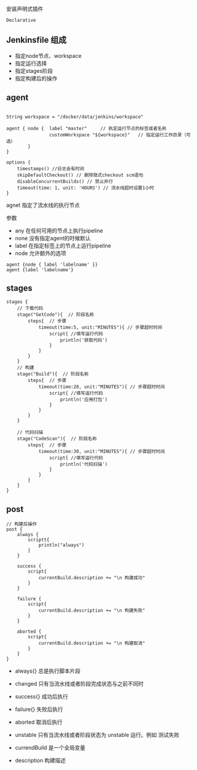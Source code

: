 

安装声明式插件

```
Declarative
```



## Jenkinsfile 组成

* 指定node节点、workspace
* 指定运行选择
* 指定stages阶段
* 指定构建后的操作

## agent

```

String workspace = "/docker/data/jenkins/workspace"

agent { node {	label "master"     // 执定运行节点的标签或者名称
				customWorkspace "${workspace}"   // 指定运行工作目录（可选）
		}
}

options {
	timestamps() //日志会有时间
	skipDefaultCheckout() // 删除隐式checkout scm语句
	disableConcurrentBuilds() // 禁止并行
	timeout(time: 1, unit: 'HOURS') // 流水线超时设置1小时
}
```

agnet 指定了流水线的执行节点

参数

* any 在任何可用的节点上执行pipeline
* none 没有指定agent的时候默认
* label 在指定标签上的节点上运行pipeline
* node  允许额外的选项

```
agent {node { label 'labelname' }}
agent {label 'labelname'}
```

## stages

```
stages {
	// 下载代码
	stage("GetCode"){  // 阶段名称
		steps{  // 步骤
			timeout(time:5, unit:"MINUTES"){ // 步骤超时时间
				script{ //填写运行代码
					println('获取代码')
				}
			}
		}
	}
	// 构建
	stage("Build"){  // 阶段名称
		steps{  // 步骤
			timeout(time:20, unit:"MINUTES"){ // 步骤超时时间
				script{ //填写运行代码
					println('应用打包')
				}
			}
		}
	}
    
    // 代码扫描
	stage("CodeScan"){  // 阶段名称
		steps{  // 步骤
			timeout(time:30, unit:"MINUTES"){ // 步骤超时时间
				script{ //填写运行代码
					println('代码扫描')
				}
			}
		}
	}    
}
```

## post

```
// 构建后操作
post {
	always {
		scriptt{
			println("always")
		}
	}
	
	success {
		script{
			currentBuild.description += "\n 构建成功"
		}
	}
	
	failure {
		script{
			currentBuild.description += "\n 构建失败"
		}
	}
    
	aborted {
		script{
			currentBuild.description += "\n 构建取消"
		}
	}    
}
```

* always{} 总是执行脚本片段
* changed 只有当流水线或者阶段完成状态与之前不同时
* success{} 成功后执行
* failure{}   失败后执行
* aborted   取消后执行

* unstable 只有当流水线或者阶段状态为 unstable 运行。例如 测试失败

* currendBuild 是一个全局变量

* description 构建描述